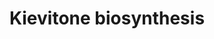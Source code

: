 ---
authors:
- Anwesha
- Eweitz
- Finterly
description: This event has been computationally inferred from an event that has been
  demonstrated in another species.<p>The inference is based on Ensembl Compara orthology
  projection. Briefly, reactions for which all involved PhysicalEntities (in input,
  output and catalyst) have a mapped ortholog or paralog are inferred to the other
  species. High-level events are also inferred for these events to allow for easier
  navigation.<p>Details of projection methods and parameters may be found <a href="/projection.html">here.</a><p>  Source:[http://plantreactome.gramene.org/
  Plant Reactome].
last-edited: 2021-05-31
organisms:
- Arabidopsis thaliana
redirect_from:
- /index.php/Pathway:WP2997
- /instance/WP2997
schema-jsonld:
- '@context': https://schema.org/
  '@id': https://wikipathways.github.io/pathways/WP2997.html
  '@type': Dataset
  creator:
    '@type': Organization
    name: WikiPathways
  description: This event has been computationally inferred from an event that has
    been demonstrated in another species.<p>The inference is based on Ensembl Compara
    orthology projection. Briefly, reactions for which all involved PhysicalEntities
    (in input, output and catalyst) have a mapped ortholog or paralog are inferred
    to the other species. High-level events are also inferred for these events to
    allow for easier navigation.<p>Details of projection methods and parameters may
    be found <a href="/projection.html">here.</a><p>  Source:[http://plantreactome.gramene.org/
    Plant Reactome].
  keywords:
  - ''
  - (LOC_OS01G50760.1)
  - Homologues of
  - PPi
  - polyprenyl
  - synthetase
  - 2'-hydroxygenistein
  - DMAPP
  license: CC0
  name: Kievitone biosynthesis
seo: CreativeWork
title: Kievitone biosynthesis
wpid: WP2997
---